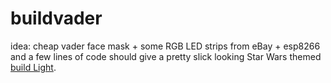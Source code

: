 # buildvader

idea: cheap vader face mask + some RGB LED strips from eBay + esp8266 and a few lines of code should give a pretty slick looking Star Wars themed [build Light](https://en.wikipedia.org/wiki/Build_light_indicator).
